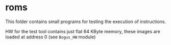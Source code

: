 # roms

This folder contains small programs for testing the execution of instructions.

HW for the test tool contains just flat 64 KByte memory, these images are loaded at address 0 (see `Bogus_HW` module)